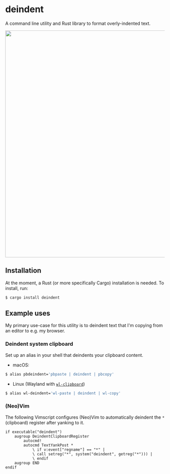 # deindent

A command line utility and Rust library to format overly-indented text.

<img width="716" alt="" src="https://github.com/user-attachments/assets/2da60fac-d3c7-4999-8f6c-866bd5c45bbb" />

## Installation

At the moment, a Rust (or more specifically Cargo) installation is needed. To
install, run:

```sh
$ cargo install deindent
```

## Example uses

My primary use-case for this utility is to deindent text that I'm copying from
an editor to e.g. my browser.

### Deindent system clipboard

Set up an alias in your shell that deindents your clipboard content.

- macOS:

```sh
$ alias pbdeindent='pbpaste | deindent | pbcopy'
```

- Linux (Wayland with [`wl-clipboard`](https://github.com/bugaevc/wl-clipboard))

```sh
$ alias wl-deindent='wl-paste | deindent | wl-copy'
```

### (Neo)Vim

The following Vimscript configures (Neo)Vim to automatically deindent the `*`
(clipboard) register after yanking to it.

```vim
if executable("deindent")
    augroup DeindentClipboardRegister
        autocmd!
        autocmd TextYankPost *
            \ if v:event["regname"] == "*" |
            \ call setreg("*", system("deindent", getreg("*"))) |
            \ endif
    augroup END
endif
```
